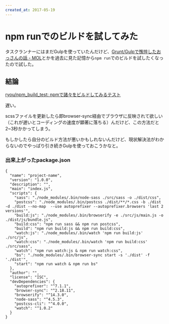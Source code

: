 ```yaml
---
created_at: 2017-05-19
---
```


# npm runでのビルドを試してみた

タスクランナーにはまだGulpを使っていたんだけど、[Grunt/Gulpで憔悴したおっさんの話 - MOL](https://t32k.me/mol/log/npm-run-script/)とかを過去に見た記憶から`npm run`でのビルドを試したくなったので試した。


## 結論

[ryou/npm_build_test: npmで諸々をビルドしてみるテスト](https://github.com/ryou/npm_build_test)

遅い。

scssファイルを更新したら即browser-sync経由でブラウザに反映されて欲しい（これが遅いとコーディングの速度が顕著に落ちる）んだけど、この方法だと2~3秒かかってしまう。

もしかしたら自分のビルド方法が悪いかもしれないんだけど、現状解決法がわからないのでやっぱり引き続きGulpを使っておこうかなと。

### 出来上がったpackage.json

```
{
  "name": "project-name",
  "version": "1.0.0",
  "description": "",
  "main": "index.js",
  "scripts": {
    "sass": "./node_modules/.bin/node-sass ./src/sass -o ./dist/css",
    "postcss": "./node_modules/.bin/postcss ./dist/**/*.css -b ./dist -d ./dist --no-map  --use autoprefixer --autoprefixer.browsers 'last 2 versions'",
    "build:js": "./node_modules/.bin/browserify -e ./src/js/main.js -o ./dist/js/bundle.js",
    "build:css": "npm run sass && npm run postcss",
    "build": "npm run build:js && npm run build:css",
    "watch:js": "./node_modules/.bin/watch 'npm run build:js' ./src/js",
    "watch:css": "./node_modules/.bin/watch 'npm run build:css' ./src/sass",
    "watch": "npm run watch:js & npm run watch:css",
    "bs": "./node_modules/.bin/browser-sync start -s './dist' -f './dist'",
    "start": "npm run watch & npm run bs"
  },
  "author": "",
  "license": "ISC",
  "devDependencies": {
    "autoprefixer": "^7.1.1",
    "browser-sync": "^2.18.11",
    "browserify": "^14.3.0",
    "node-sass": "^4.5.3",
    "postcss-cli": "^4.0.0",
    "watch": "^1.0.2"
  }
}
```
